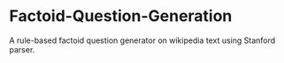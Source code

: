 # Factoid-Question-Generation
A rule-based factoid question generator on wikipedia text using Stanford parser.
